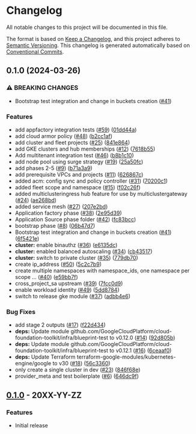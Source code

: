 # Changelog

All notable changes to this project will be documented in this file.

The format is based on
[Keep a Changelog](https://keepachangelog.com/en/1.0.0/),
and this project adheres to
[Semantic Versioning](https://semver.org/spec/v2.0.0.html).
This changelog is generated automatically based on [Conventional Commits](https://www.conventionalcommits.org/en/v1.0.0/).

## 0.1.0 (2024-03-26)


### ⚠ BREAKING CHANGES

* Bootstrap test integration and change in buckets creation ([#41](https://github.com/GoogleCloudPlatform/terraform-google-enterprise-application/issues/41))

### Features

* add appfactory integration tests ([#59](https://github.com/GoogleCloudPlatform/terraform-google-enterprise-application/issues/59)) ([01dd44a](https://github.com/GoogleCloudPlatform/terraform-google-enterprise-application/commit/01dd44abae4b4d5e12ce5d440fcc3e04b0a1aaae))
* add cloud armor policy ([#48](https://github.com/GoogleCloudPlatform/terraform-google-enterprise-application/issues/48)) ([b2cc1af](https://github.com/GoogleCloudPlatform/terraform-google-enterprise-application/commit/b2cc1af3ad3dd20db4700e8138bf9783cdda7f64))
* add cluster and fleet projects ([#25](https://github.com/GoogleCloudPlatform/terraform-google-enterprise-application/issues/25)) ([841e864](https://github.com/GoogleCloudPlatform/terraform-google-enterprise-application/commit/841e864dee434eb50f49e099c7808073b497da58))
* add GKE clusters and hub memberships ([#12](https://github.com/GoogleCloudPlatform/terraform-google-enterprise-application/issues/12)) ([7618b55](https://github.com/GoogleCloudPlatform/terraform-google-enterprise-application/commit/7618b55e3f7069c9d02baebecaa19afeab3c497c))
* Add multitenant integration test ([#46](https://github.com/GoogleCloudPlatform/terraform-google-enterprise-application/issues/46)) ([b8b1c10](https://github.com/GoogleCloudPlatform/terraform-google-enterprise-application/commit/b8b1c10915e2d69cb4d6e62668e9ee4df30998e0))
* add node pool using surge strategy ([#19](https://github.com/GoogleCloudPlatform/terraform-google-enterprise-application/issues/19)) ([25a50fc](https://github.com/GoogleCloudPlatform/terraform-google-enterprise-application/commit/25a50fce2177d2ca3bda2def89a7460607ae38d7))
* add phases 2-5 ([#9](https://github.com/GoogleCloudPlatform/terraform-google-enterprise-application/issues/9)) ([b71a3a9](https://github.com/GoogleCloudPlatform/terraform-google-enterprise-application/commit/b71a3a951eac9b0321134f085762ff1e83d9050a))
* add prerequisite VPCs and projects ([#11](https://github.com/GoogleCloudPlatform/terraform-google-enterprise-application/issues/11)) ([626867c](https://github.com/GoogleCloudPlatform/terraform-google-enterprise-application/commit/626867c51f88f4a066fa0250b85c426f98563635))
* added acm: config sync and policy controller ([#31](https://github.com/GoogleCloudPlatform/terraform-google-enterprise-application/issues/31)) ([70200c1](https://github.com/GoogleCloudPlatform/terraform-google-enterprise-application/commit/70200c191b03d08aea362bfbbc4dcd6d8d78bcad))
* added fleet scope and namespace ([#15](https://github.com/GoogleCloudPlatform/terraform-google-enterprise-application/issues/15)) ([f02c26f](https://github.com/GoogleCloudPlatform/terraform-google-enterprise-application/commit/f02c26f1f5db55439747fc15e2109f62243040ca))
* added multiclusteringress hub feature for use by multiclustergateway ([#24](https://github.com/GoogleCloudPlatform/terraform-google-enterprise-application/issues/24)) ([ae268bd](https://github.com/GoogleCloudPlatform/terraform-google-enterprise-application/commit/ae268bdbe17b7d59d80ee7954d5dc8a12b72d3e3))
* added service mesh ([#27](https://github.com/GoogleCloudPlatform/terraform-google-enterprise-application/issues/27)) ([207e2bd](https://github.com/GoogleCloudPlatform/terraform-google-enterprise-application/commit/207e2bd0891de5297c0fe33229864508bf98409e))
* Application factory phase ([#38](https://github.com/GoogleCloudPlatform/terraform-google-enterprise-application/issues/38)) ([2e95d39](https://github.com/GoogleCloudPlatform/terraform-google-enterprise-application/commit/2e95d39de98ef7a4c3e4ed97616e3891491dabf5))
* Application Source phase folder ([#42](https://github.com/GoogleCloudPlatform/terraform-google-enterprise-application/issues/42)) ([fc83bcc](https://github.com/GoogleCloudPlatform/terraform-google-enterprise-application/commit/fc83bcc2b7a50242f625f0417397714b2e0b7a83))
* bootstrap phase ([#8](https://github.com/GoogleCloudPlatform/terraform-google-enterprise-application/issues/8)) ([06b47d7](https://github.com/GoogleCloudPlatform/terraform-google-enterprise-application/commit/06b47d7e8c0bb82d7a60a2b74b8888a5f45f575b))
* Bootstrap test integration and change in buckets creation ([#41](https://github.com/GoogleCloudPlatform/terraform-google-enterprise-application/issues/41)) ([6f5421e](https://github.com/GoogleCloudPlatform/terraform-google-enterprise-application/commit/6f5421eb4c99a0441ea081189814e7658192acc1))
* **cluster:** enable binauthz ([#36](https://github.com/GoogleCloudPlatform/terraform-google-enterprise-application/issues/36)) ([e6135dc](https://github.com/GoogleCloudPlatform/terraform-google-enterprise-application/commit/e6135dc6ace4dbc786801552f403f46e84f26f4b))
* **cluster:** enabled balanced autoscaling ([#34](https://github.com/GoogleCloudPlatform/terraform-google-enterprise-application/issues/34)) ([cb43517](https://github.com/GoogleCloudPlatform/terraform-google-enterprise-application/commit/cb435173d8b28a7f53b0918e825699aa1e459830))
* **cluster:** switch to private cluster ([#35](https://github.com/GoogleCloudPlatform/terraform-google-enterprise-application/issues/35)) ([779db70](https://github.com/GoogleCloudPlatform/terraform-google-enterprise-application/commit/779db70652cf2a2ab87b2d4efe0b50c9e92778ac))
* create ip_address ([#50](https://github.com/GoogleCloudPlatform/terraform-google-enterprise-application/issues/50)) ([5c2c7b9](https://github.com/GoogleCloudPlatform/terraform-google-enterprise-application/commit/5c2c7b944aa4c34670c86f45a4f5d0a7e54c5c2e))
* create multiple namespaces with namespace_ids, one namespace per scope … ([#40](https://github.com/GoogleCloudPlatform/terraform-google-enterprise-application/issues/40)) ([e59bb7f](https://github.com/GoogleCloudPlatform/terraform-google-enterprise-application/commit/e59bb7ffe99a670f555a39c59f039678bd7f83f4))
* cross_project_sa upstream ([#39](https://github.com/GoogleCloudPlatform/terraform-google-enterprise-application/issues/39)) ([7fcc0d9](https://github.com/GoogleCloudPlatform/terraform-google-enterprise-application/commit/7fcc0d97f9f5dbaa7dc04b13c06546e904672dea))
* enable workload identity ([#49](https://github.com/GoogleCloudPlatform/terraform-google-enterprise-application/issues/49)) ([5dd8784](https://github.com/GoogleCloudPlatform/terraform-google-enterprise-application/commit/5dd8784124b0e0977fe00696da94f894c3554296))
* switch to release gke module ([#37](https://github.com/GoogleCloudPlatform/terraform-google-enterprise-application/issues/37)) ([adbb4e6](https://github.com/GoogleCloudPlatform/terraform-google-enterprise-application/commit/adbb4e6925f42344941219575acafb51e298e4c7))


### Bug Fixes

* add stage 2 outputs ([#17](https://github.com/GoogleCloudPlatform/terraform-google-enterprise-application/issues/17)) ([f22d434](https://github.com/GoogleCloudPlatform/terraform-google-enterprise-application/commit/f22d434b05c74872a3fc9c1f4530c51bf8c94b2c))
* **deps:** Update module github.com/GoogleCloudPlatform/cloud-foundation-toolkit/infra/blueprint-test to v0.12.0 ([#14](https://github.com/GoogleCloudPlatform/terraform-google-enterprise-application/issues/14)) ([92d805b](https://github.com/GoogleCloudPlatform/terraform-google-enterprise-application/commit/92d805b23c35b19c60989d12ec7b9bc0084392d2))
* **deps:** Update module github.com/GoogleCloudPlatform/cloud-foundation-toolkit/infra/blueprint-test to v0.12.1 ([#16](https://github.com/GoogleCloudPlatform/terraform-google-enterprise-application/issues/16)) ([6ceaaf0](https://github.com/GoogleCloudPlatform/terraform-google-enterprise-application/commit/6ceaaf0f360a3a50f79adc5181739384fbe1d57d))
* **deps:** Update Terraform terraform-google-modules/kubernetes-engine/google to v30 ([#18](https://github.com/GoogleCloudPlatform/terraform-google-enterprise-application/issues/18)) ([56c3360](https://github.com/GoogleCloudPlatform/terraform-google-enterprise-application/commit/56c3360788af251d30a75c2e7cacf4c8d3b075db))
* only create a single cluster in dev ([#23](https://github.com/GoogleCloudPlatform/terraform-google-enterprise-application/issues/23)) ([846f68e](https://github.com/GoogleCloudPlatform/terraform-google-enterprise-application/commit/846f68e928bd6ff640a807bc7de4269d624a2588))
* provider_meta and test boilerplate ([#6](https://github.com/GoogleCloudPlatform/terraform-google-enterprise-application/issues/6)) ([646dc9f](https://github.com/GoogleCloudPlatform/terraform-google-enterprise-application/commit/646dc9fe3029087cbd0ba65a527717b5bc0dedbd))

## [0.1.0](https://github.com/terraform-google-modules/terraform-google-enterprise-application/releases/tag/v0.1.0) - 20XX-YY-ZZ

### Features

- Initial release

[0.1.0]: https://github.com/terraform-google-modules/terraform-google-enterprise-application/releases/tag/v0.1.0
